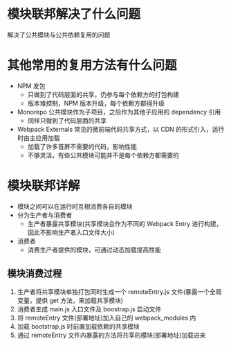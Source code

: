 # 模块联邦解决了什么问题

解决了公共模块与公共依赖复用的问题

# 其他常用的复用方法有什么问题

- NPM 发包
  - 只做到了代码层面的共享，仍参与每个依赖方的打包构建
  - 版本难控制，NPM 版本升级，每个依赖方都得升级
- Monorepo
  公共模块作为子项目，之后作为其他子应用的 dependency 引用
  - 同样只做到了代码层面的共享
- Webpack Externals
  常见的微前端代码共享方式，以 CDN 的形式引入，运行时由主应用加载
  - 加载了许多首屏不需要的代码，影响性能
  - 不够灵活，有些公共模块可能并不是每个依赖方都需要的

# 模块联邦详解

- 模块之间可以在运行时互相消费各自的模块
- 分为生产者与消费者
  - 生产者暴露共享模块(共享模块会作为不同的 Webpack Entry 进行构建，因此不影响生产者入口文件大小)
- 消费者
  - 消费生产者提供的模块，可通过动态加载提高性能

## 模块消费过程

1. 生产者将共享模块单独打包同时生成一个 remoteEntry.js 文件(暴露一个全局变量，提供 get 方法，来加载共享模块)
2. 消费者生成 main.js 入口文件及 boostrap.js 启动文件
3. 将 remoteEntry 文件(部署地址)加入自己的 webpack_modules 内
4. 加载 bootstrap.js 时前置加载依赖的共享模块
5. 通过 remoteEntry 文件内暴露的方法将共享的模块(部署地址)加载进来

